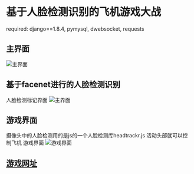 # 基于人脸检测识别的飞机游戏大战
required:
django==1.8.4,
pymysql,
dwebsocket,
requests
## 主界面
![主界面](https://s1.ax2x.com/2018/03/03/c6nuK.png)
## 基于facenet进行的人脸检测识别
人脸检测标记界面
![主界面](https://s1.ax2x.com/2018/03/03/cIY3u.png)
## 游戏界面
摄像头中的人脸检测用的是js的一个人脸检测库headtrackr.js
活动头部就可以控制飞机
游戏界面
![游戏界面](https://s1.ax2x.com/2018/03/03/cIztN.png)

## [游戏网址](https://dxysun.com/face/)